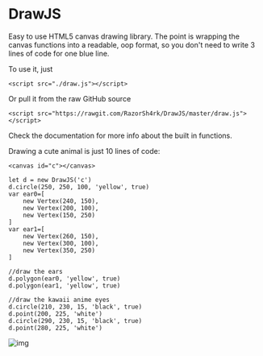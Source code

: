 # DrawJS

Easy to use HTML5 canvas drawing library.
The point is wrapping the canvas functions into a readable, oop format,
so you don't need to write 3 lines of code for one blue line.

To use it, just 

    <script src="./draw.js"></script>

Or pull it from the raw GitHub source

    <script src="https://rawgit.com/RazorSh4rk/DrawJS/master/draw.js"></script>

Check the documentation for more info about the built in functions.

Drawing a cute animal is just 10 lines of code:

```
<canvas id="c"></canvas>

let d = new DrawJS('c')
d.circle(250, 250, 100, 'yellow', true)
var ear0=[
    new Vertex(240, 150),
    new Vertex(200, 100),
    new Vertex(150, 250)
]
var ear1=[
    new Vertex(260, 150),
    new Vertex(300, 100),
    new Vertex(350, 250)
]

//draw the ears
d.polygon(ear0, 'yellow', true)
d.polygon(ear1, 'yellow', true)

//draw the kawaii anime eyes
d.circle(210, 230, 15, 'black', true)
d.point(200, 225, 'white')
d.circle(290, 230, 15, 'black', true)
d.point(280, 225, 'white')
```

![img](https://i.imgur.com/GpSWMKF.png)
